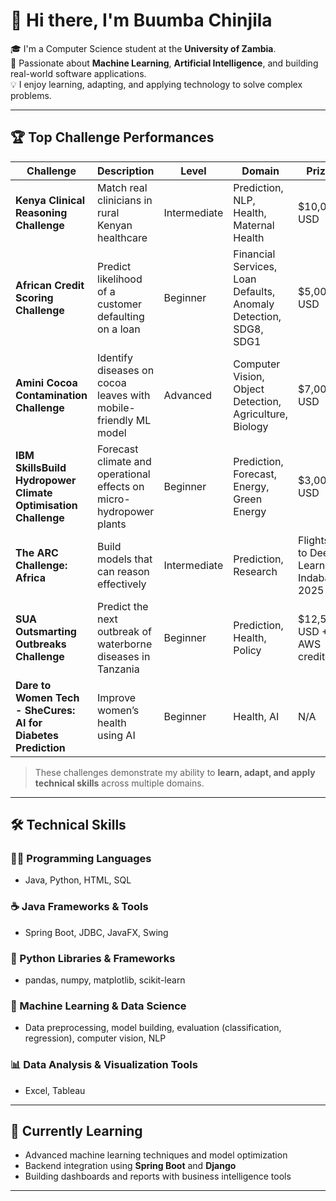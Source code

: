 # 👋 Hi there, I'm Buumba Chinjila

🎓 I'm a Computer Science student at the **University of Zambia**.  
🚀 Passionate about **Machine Learning**, **Artificial Intelligence**, and building real-world software applications.  
💡 I enjoy learning, adapting, and applying technology to solve complex problems.

---

## 🏆 Top Challenge Performances

| Challenge | Description | Level | Domain | Prize | Rank |
|-----------|-------------|-------|--------|-------|------|
| **Kenya Clinical Reasoning Challenge** | Match real clinicians in rural Kenyan healthcare | Intermediate | Prediction, NLP, Health, Maternal Health | $10,000 USD | 138/387 |
| **African Credit Scoring Challenge** | Predict likelihood of a customer defaulting on a loan | Beginner | Financial Services, Loan Defaults, Anomaly Detection, SDG8, SDG1 | $5,000 USD | 217/899 |
| **Amini Cocoa Contamination Challenge** | Identify diseases on cocoa leaves with mobile-friendly ML model | Advanced | Computer Vision, Object Detection, Agriculture, Biology | $7,000 USD | 93/209 |
| **IBM SkillsBuild Hydropower Climate Optimisation Challenge** | Forecast climate and operational effects on micro-hydropower plants | Beginner | Prediction, Forecast, Energy, Green Energy | $3,000 USD | 170/444 |
| **The ARC Challenge: Africa** | Build models that can reason effectively | Intermediate | Prediction, Research | Flights to Deep Learning Indaba 2025 | 28/37 |
| **SUA Outsmarting Outbreaks Challenge** | Predict the next outbreak of waterborne diseases in Tanzania | Beginner | Prediction, Health, Policy | $12,500 USD + AWS credits | 266/369 |
| **Dare to Women Tech - SheCures: AI for Diabetes Prediction** | Improve women’s health using AI | Beginner | Health, AI | N/A | N/A |

> These challenges demonstrate my ability to **learn, adapt, and apply technical skills** across multiple domains.

---

## 🛠️ Technical Skills

### 👨‍💻 Programming Languages
- Java, Python, HTML, SQL

### ☕ Java Frameworks & Tools
- Spring Boot, JDBC, JavaFX, Swing

### 🐍 Python Libraries & Frameworks
- pandas, numpy, matplotlib, scikit-learn

### 🧠 Machine Learning & Data Science
- Data preprocessing, model building, evaluation (classification, regression), computer vision, NLP

### 📊 Data Analysis & Visualization Tools
- Excel, Tableau

---

## 🌱 Currently Learning
- Advanced machine learning techniques and model optimization  
- Backend integration using **Spring Boot** and **Django**  
- Building dashboards and reports with business intelligence tools  

---
